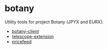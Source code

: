 # botany

Utility tools for project Botany (JPYX and EURX).

- [botany-client](./projects/botany-client/README.md)
- [telescope-extension](./projects/telescope-extension/README.md)
- [pricefeed](./projects/pricefeed/README.md)
